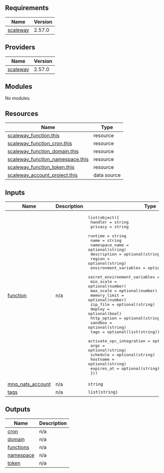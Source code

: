 ## Requirements

| Name | Version |
|------|---------|
| <a name="requirement_scaleway"></a> [scaleway](#requirement\_scaleway) | 2.57.0 |

## Providers

| Name | Version |
|------|---------|
| <a name="provider_scaleway"></a> [scaleway](#provider\_scaleway) | 2.57.0 |

## Modules

No modules.

## Resources

| Name | Type |
|------|------|
| [scaleway_function.this](https://registry.terraform.io/providers/scaleway/scaleway/2.57.0/docs/resources/function) | resource |
| [scaleway_function_cron.this](https://registry.terraform.io/providers/scaleway/scaleway/2.57.0/docs/resources/function_cron) | resource |
| [scaleway_function_domain.this](https://registry.terraform.io/providers/scaleway/scaleway/2.57.0/docs/resources/function_domain) | resource |
| [scaleway_function_namespace.this](https://registry.terraform.io/providers/scaleway/scaleway/2.57.0/docs/resources/function_namespace) | resource |
| [scaleway_function_token.this](https://registry.terraform.io/providers/scaleway/scaleway/2.57.0/docs/resources/function_token) | resource |
| [scaleway_account_project.this](https://registry.terraform.io/providers/scaleway/scaleway/2.57.0/docs/data-sources/account_project) | data source |

## Inputs

| Name | Description | Type | Default | Required |
|------|-------------|------|---------|:--------:|
| <a name="input_function"></a> [function](#input\_function) | n/a | <pre>list(object({<br/>    handler                      = string<br/>    privacy                      = string<br/>    runtime                      = string<br/>    name                         = string<br/>    namespace_name               = optional(string)<br/>    description                  = optional(string)<br/>    region                       = optional(string)<br/>    environment_variables        = optional(map(string))<br/>    secret_environment_variables = optional(map(string))<br/>    min_scale                    = optional(number)<br/>    max_scale                    = optional(number)<br/>    memory_limit                 = optional(number)<br/>    zip_file                     = optional(string)<br/>    deploy                       = optional(bool)<br/>    http_option                  = optional(string)<br/>    sandbox                      = optional(string)<br/>    tags                         = optional(list(string))<br/>    activate_vpc_integration     = optional(bool)<br/>    args                         = optional(string)<br/>    schedule                     = optional(string)<br/>    hostname                     = optional(string)<br/>    expires_at                   = optional(string)<br/>  }))</pre> | `[]` | no |
| <a name="input_mnq_nats_account"></a> [mnq\_nats\_account](#input\_mnq\_nats\_account) | n/a | `string` | `null` | no |
| <a name="input_tags"></a> [tags](#input\_tags) | n/a | `list(string)` | `[]` | no |

## Outputs

| Name | Description |
|------|-------------|
| <a name="output_cron"></a> [cron](#output\_cron) | n/a |
| <a name="output_domain"></a> [domain](#output\_domain) | n/a |
| <a name="output_functions"></a> [functions](#output\_functions) | n/a |
| <a name="output_namespace"></a> [namespace](#output\_namespace) | n/a |
| <a name="output_token"></a> [token](#output\_token) | n/a |
